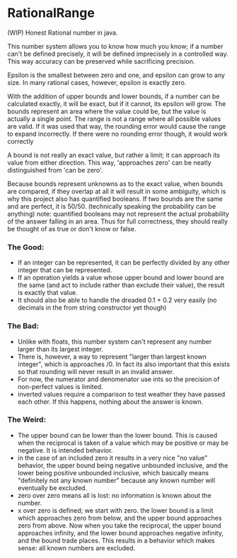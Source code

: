 # RationalRange
(WIP) Honest Rational number in java.

This number system allows you to know how much you know; if a number can't be defined precisely, it will be defined imprecisely in a controlled way. This way accuracy can be preserved while sacrificing precision.

Epsilon is the smallest between zero and one, and epsilon can grow to any size. In many rational cases, however, epsilon is exactly zero. 

With the addition of upper bounds and lower bounds, if a number can be calculated exactly, it will be exact, but if it cannot, its epsilon will grow. The bounds represent an area where the value could be, but the value is actually a single point. The range is not a range where all possible values are valid. If it was used that way, the rounding error would cause the range to expand incorrectly. If there were no rounding error though, it would work correctly

A bound is not really an exact value, but rather a limit; it can approach its value from either direction. This way, 'approaches zero' can be neatly distinguished from 'can be zero'.

Because bounds represent unknowns as to the exact value, when bounds are compared, if they overlap at all it will result in some ambiguity, which is why this project also has quantified booleans. If two bounds are the same and are perfect, it is 50/50. 
(technically speaking the probability can be anything)
note: quantified booleans may not represent the actual probability of the answer falling in an area. Thus for full correctness, they should really be thought of as true or don't know or false.

### The Good:
- If an integer can be represented, it can be perfectly divided by any other integer that can be represented. 
- If an operation yields a value whose upper bound and lower bound are the same (and act to include rather than exclude their value), the result is exactly that value.
- It should also be able to handle the dreaded 0.1 + 0.2 very easily 
(no decimals in the from string constructor yet though)

### The Bad:
- Unlike with floats, this number system can't represent any number larger than its largest integer.
- There is, however, a way to represent "larger than largest known integer", which is approaches /0. In fact its also important that this exists so that rounding will never result in an invalid answer.
- For now, the numerator and denomenator use ints so the precision of non-perfect values is limited.
- inverted values require a comparison to test weather they have passed each other. If this happens, nothing about the answer is known.

### The Weird:
- The upper bound can be lower than the lower bound. This is caused when the reciprocal is taken of a value which may be positive or may be negative. It is intended behavior.
- in the case of an included zero it results in a very nice "no value" behavior, the upper bound being negative unbounded inclusive, and the lower being positive unbounded inclusive, which basically means "definitely not any known number" because any known number will eventually be excluded.
- zero over zero means all is lost: no information is known about the number.
- x over zero is defined; we start with zero. the lower bound is a limit which approaches zero from below, and the upper bound
approaches zero from above. Now when you take the reciprocal, the upper bound approaches infinity, and the lower bound approaches negative infinity, and the bound trade places. This results in a behavior which makes sense: all known numbers are excluded.
